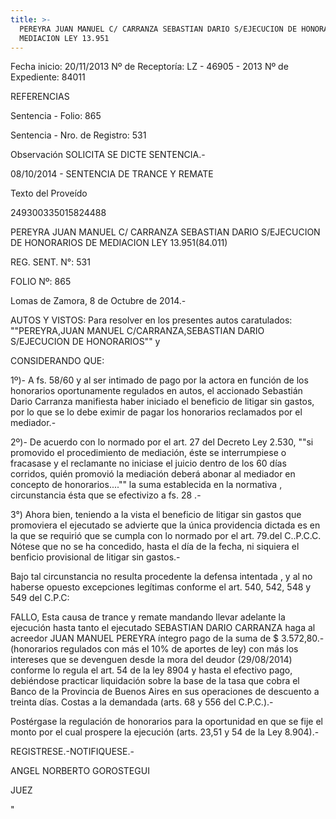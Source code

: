 ```yaml
---
title: >-
  PEREYRA JUAN MANUEL C/ CARRANZA SEBASTIAN DARIO S/EJECUCION DE HONORARIOS DE
  MEDIACION LEY 13.951
---
```

Fecha inicio:  20/11/2013	Nº de Receptoría:  LZ - 46905 - 2013	Nº de Expediente:  84011

REFERENCIAS

Sentencia - Folio:   865

Sentencia - Nro. de Registro:   531

Observación  SOLICITA SE DICTE SENTENCIA.-

08/10/2014 - SENTENCIA DE TRANCE Y REMATE

Texto del Proveído

249300335015824488

PEREYRA JUAN MANUEL C/ CARRANZA SEBASTIAN DARIO S/EJECUCION DE HONORARIOS DE MEDIACION LEY 13.951(84.011)

REG. SENT. N°: 531

FOLIO Nº: 865

Lomas de Zamora, 8 de Octubre de 2014.-

AUTOS Y VISTOS: Para resolver en los presentes autos caratulados: ""PEREYRA,JUAN MANUEL C/CARRANZA,SEBASTIAN DARIO S/EJECUCION DE HONORARIOS"" y

CONSIDERANDO QUE:

1º)- A fs. 58/60 y al ser intimado de pago por la actora en función de los honorarios oportunamente regulados en autos, el accionado Sebastián Dario Carranza manifiesta haber iniciado el beneficio de litigar sin gastos, por lo que se lo debe eximir de pagar los honorarios reclamados por el mediador.-

2º)- De acuerdo con lo normado por el art. 27 del Decreto Ley 2.530, ""si promovido el procedimiento de mediación, éste se interrumpiese o fracasase y el reclamante no iniciase el juicio dentro de los 60 días corridos, quién promovió la mediación deberá abonar al mediador en concepto de honorarios...."" la suma establecida en la normativa , circunstancia ésta que se efectivizo a fs. 28 .-

3°) Ahora bien, teniendo a la vista el beneficio de litigar sin gastos que promoviera el ejecutado se advierte que la única providencia dictada es en la que se requirió que se cumpla con lo normado por el art. 79.del C..P.C.C. Nótese que no se ha concedido, hasta el día de la fecha, ni siquiera el benficio provisional de litigar sin gastos.-

Bajo tal circunstancia no resulta procedente la defensa intentada , y al no haberse opuesto excepciones legítimas conforme el art. 540, 542, 548 y 549 del C.P.C:

FALLO, Esta causa de trance y remate mandando llevar adelante la ejecución hasta tanto el ejecutado SEBASTIAN DARIO CARRANZA haga al acreedor JUAN MANUEL PEREYRA íntegro pago de la suma de $ 3.572,80.- (honorarios regulados con más el 10% de aportes de ley) con más los intereses que se devenguen desde la mora del deudor (29/08/2014) conforme lo regula el art. 54 de la ley 8904 y hasta el efectivo pago, debiéndose practicar liquidación sobre la base de la tasa que cobra el Banco de la Provincia de Buenos Aires en sus operaciones de descuento a treinta días. Costas a la demandada (arts. 68 y 556 del C.P.C.).-

Postérgase la regulación de honorarios para la oportunidad en que se fije el monto por el cual prospere la ejecución (arts. 23,51 y 54 de la Ley 8.904).-

REGISTRESE.-NOTIFIQUESE.-

ANGEL NORBERTO GOROSTEGUI

JUEZ 		

"

